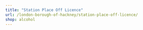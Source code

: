```yaml
---
title: "Station Place Off Licence"
url: /london-borough-of-hackney/station-place-off-licence/
shop: alcohol
---
```

